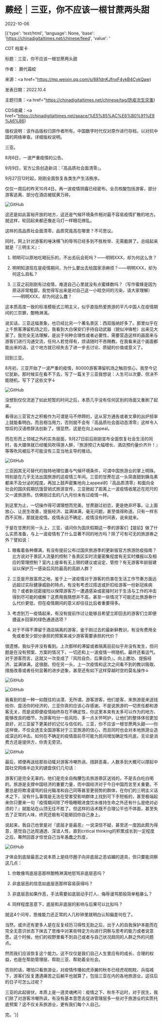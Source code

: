 # 蕨经｜三亚，你不应该一根甘蔗两头甜

2022-10-06

[{'type': 'text/html', 'language': None, 'base': 'https://chinadigitaltimes.net/chinese/feed', 'value': '

CDT 档案卡

标题：三亚，你不应该一根甘蔗两头甜

作者： 蕨代霜蛟

来源：<a href="https://mp.weixin.qq.com/s/881dnKJfnxF4ykB4CykQaw)

发表日期：2022.10.4

主题归类：<a href="https://chinadigitaltimes.net/chinese/tag/防疫次生灾害)

CDS收藏：<a href="https://chinadigitaltimes.net/space/%E5%85%AC%E6%B0%91%E9%A6%86)

版权说明：该作品版权归原作者所有。中国数字时代仅对原作进行存档，以对抗中国的网络审查。详细版权说明。





三亚。

8月6日，一波严重疫情的公告。

9月9日，官方公告创造新词：『高品质社会面清零』。

9月27日12时起，刚刚全面恢复各类生产生活秩序。

仅仅一周后的昨天10月4日，再一波疫情阴霾已经密布。全员核酸包括游客，部分游客逃离、部分在酒店被赋黄万碎。

![GitHub](https://chinadigitaltimes.net/chinese/files/2022/10/post-687876-633e26b021654.png)

这还是如此富裕开放的地方，这还是气候环境条件相对最不容易疫情扩散的地方。就这样，轮回起来都还像走马灯一样眼花缭乱。

这样的高品质社会面清零，品质究竟高在哪里？不可思议。

同时，网上针对游客的唾沫横飞的辱骂已经多到不胜枚举、无需截屏了。总结起来就是『三明主义』：

1. 明明可以原地吃喝玩乐的，不出去玩会死吗？——明明XXX，却为何这么贪？

2. 明明知道现在是疫情期间，为什么要出去给国家添麻烦？——明明XXX，却为何这么自私？

3. 三亚之前刚刚有过疫情，难道自己心里就没有点蜜蜂数吗？（写作蜜蜂是因为原话非常粗鄙，我觉得写出来是对自己这一小畦空间的污染，请大家理解）——明明XXX，却为何这么蠢？

这本质高度一致的标准模板式三明主义，似乎直指热爱旅游的平凡中国人在疫情期间的三宗罪，酣畅淋漓。

说实话，三亚这幅景象，也已经比另一个著名景区：西双版纳好多了。那里似乎在上千旅客滞留机场之后，我看到大白保安们手持自动武器（貌似冲锋枪）出来见大家了。我完全无法理解，是出于何种合理性或者必要性，需要营造这样的画面来与游客们进行沟通交流，任何人若觉得有，烦请随时不吝赐教。在我看来这个画面都能出来的话，这个地方就已经失去了进一步去讨论、质疑的价值或意义了。

回到三亚。

8月初，三亚开始了一波严重的疫情，80000游客滞留机场之触目惊心，我至今记忆犹新。那时候实在看不下去，写了一篇关于三亚我想说：人生可以次要、但决不能随机，写下了这些文字↓

![GitHub](https://chinadigitaltimes.net/chinese/files/2022/10/post-687876-633e26b0389c2.png)

没想到仅仅流逝了如此短暂的时间之后，本质几乎没有任何区别的场面又重刷了起来。

看得出三亚官方之积极作为可谓是马不停蹄的，这从官方通告或者文章的出炉频率上就能看明白。而且相当用力，否则就不会有『高品质社会面动态清零』这样令人惊叹的汉语修辞法创新了。很显然，这是在向上appeal。

而在形而上领域之外的实务层面，9月27日前后刚刚宣布全面恢复社会生活的同时，各大媒体就已经暖风吹得游人醉，『旅游预订大幅增长、酒店预约量价齐升！』等等吹风被后不可能没有三亚当地主导的推动。

![GitHub](https://chinadigitaltimes.net/chinese/files/2022/10/post-687876-633e26b04c847.png)

三亚因其无可替代的独特地理位置与气候环境条件，可谓中国旅游业的掌上明珠，特别是在几乎无法出国旅游的这疫情三年间。三亚的甘蔗在这一头简直甜到胰岛素都来不及分泌的程度。再加上鼓声密集地向上appeal的『高品质清零』和面向全社会的国庆假期饥饿营销式旅游宣传，三亚掀起了距离上一波疫情收尾近在咫尺的又一波旅游热，仿佛刚过去的八九月份未有过疫情一样。

到这里为止，一切操作得可谓理想而完美。甘蔗甜过初恋，更是绝非坏事。让上面放心、让民生改善，提振经济、盆满钵满，毫无问题，甚至值得称道。只有一样东西不买账，那就是疫情。疫情永远不确定、疫情没有时间表，说来就来。

于是在甘蔗的另一头上，三亚，请问你为国庆假期这一季的游客们【提前】做了什么实质准备，与上一波疫情有了什么显著不同的地方吗？除了可有可无的旅游券之外？譬如说：

1. 眼看着各种爆满，有没有提前公布过国庆旅游季的更新版官方旅游防疫指南？比方说对于景区人流量的控制？各景区实时流量密集程度有无实时播报以及相应的管理控制？室内上座率有无上限的建议或设定、管控？有无游客年龄层建议以保护万一感染后风险最高的高龄人群？

2. 三亚是开放富庶之地，鉴于上一波疫情对于游客的伤害在生活工作节奏方面远远超过实际健康威胁的特点，有没有考虑过搭送或折扣给游客一份新冠疾病险？或者新冠密接险以保障游客万一遭遇感染或密接时对于生活与工作的冲击得到尽可能的缓解？这费用我猜想并不高，甚至一些情况下可能还比旅游券什么代价更低，但在疫情期间的意义却往往比后者重要得多。

3. 考虑到万一疫情起来，有没有提前作过让能够且希望立即回去的游客们立即便捷返乡回家的绿色通道选项？

4. 对于不得不滞留于酒店隔离的游客，鉴于刚过去的最新鲜教训，有没有费用全免或者至少部分承担的预案来减少游客需要承担的代价？

很遗憾，我似乎并没有看到。上次那样的滞留或者隔离目前似乎并没有发生，但问题是在没有预案、方案的情况下，一切还和上一波疫情一样随机，最终还看运气。对于游客而言，这就又一次变成了『风险自负、后果自负』。向上邀功、提振经济、盆满钵满，这很甜。但在另一头，上一次疫情和这次之间看不到的教训吸取、措施改善或者任何显著的进步迹象，甚至还有如下这样穿越时空的莫名操作↓

![GitHub](https://chinadigitaltimes.net/chinese/files/2022/10/post-687876-633e26b058dbf.png)

![GitHub](https://chinadigitaltimes.net/chinese/files/2022/10/post-687876-633e26b06b928.png)

我看到的是一种一如既往的淡漠、无所谓。游客游客，他们是客，来旅游是来送钱给你、盘活你的经济的，三亚你真的应该心存感谢。不是说旅游的一切责任都和游客无关，而是说即便疫情始终存在不确定性，你这里本来有太多可以作为的地方、能够改良的细节，为游客均分一些风险、多一点关怀呵护，让他们的整体体验更加良好，对三亚留下更美好的记忆与信任的。三亚，你不应该一根甘蔗两头甜——你这样做，不仅会透支全国游客对于三亚旅游的信心，而且同时也会对本地旅游业造成深远的冲击。如何在不确定的疫情面前尽可能为民间增加确定性托底，无论是消费方还是提供方，你责无旁贷。

![GitHub](https://chinadigitaltimes.net/chinese/files/2022/10/post-687876-633e26b078775.png)

最后，顺便再送给那些动辄对游客冷嘲热讽、措辞恶毒，人数多到大概可以撑起中国社交网络半边天的键盘侠们几句话：

游客们是完全无辜的。他们是完全自掏腰包去旅游景区送钱的，不是去白吃白喝的。旅游是支撑中国经济的重要力量，而中国经济对于今日中国而言至关重要。不要总是将欺凌谩骂的目光瞄准和自己同等甚至更弱势的群体，在你们的三明主义话术之下，没有什么事情是无法在受害受影响群体上找到可下手短板的，甚至极端起来你只要来一句『疫情期间除了呼吸睡眠进食饮水维持生命之外还有什么是绝对必须的？』就能站在山顶无往不胜了。但这样的话术既不合理公平也不体面，甚至失去了正常的人味，终究还极有可能砸回你自己身上。

说起来，我自己也曾是对『底层才是最恶』一说深信不疑，甚至还一度因此颇为得意，感觉自己达观通透、深谙人性，直到critical thinking的积累成长到一定程度之后，蓦然回首才惊觉自己当年愚蠢之烈度，

![GitHub](https://chinadigitaltimes.net/chinese/files/2022/10/post-687876-633e26b08de4c.png)

才体会到底层最恶之说本质上是绕尽圈子向非底层之恶谄媚的道具，但只要能洞察这几点：

1. 你敢像骂底层恶那样酣畅淋漓地怒骂非底层恶吗？

2. 非底层恶的信息如底层恶那样容易获得吗？

3. 非底层恶如果作恶，手法需要如底层动手打人、侮辱谩骂那般简单粗暴么？

4. 同样程度恶意下，底层和非底层的影响与后果可以比拟吗？

就这4个问号，思维能力还正常的人几秒钟里就明白认知偏差何在了。

当然，或许还有更多人是在反复经历习得性无助之后，出于人的自我保护本能而在完全无意识状态下抹去了思维中对某些特定方向进行洞察与思考的能力或者说意愿。这个时候，他们的视野里看不到自己或者与自己状况趋同的人群之外的问题点。

然而我们应该恢复这个能力。这不仅仅是我们自己人生里应有的成长、合理的权益，也是在帮助管理层、帮助三亚、帮助着全社会。

否则的话，哪怕只看旅游业，对疫情传播如虎添翼的秋冬已经虎视眈眈、兵临城下，游客们反复遭遇痛苦之后躺平也就算了，包括三亚在内的各地旅游业，这往后的日子可怎么过呢？

三亚的此起彼伏，本质上是一道灵魂拷问：疫情之下、秋冬不远时，对于民生，我们除了对游客冷嘲热讽，有没有基本意愿去促进管理层多一些对于旅游业的实质托底预案？这不仅关系旅游业，更有我们每个人自己。

完。'}]